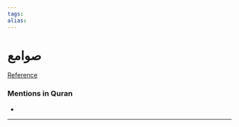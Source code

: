 ```yaml
---
tags: 
alias: 
---
```


# صوامع

[Reference](https://corpus.quran.com/concept.jsp?id=monastery)

### Mentions in Quran
- 

---

